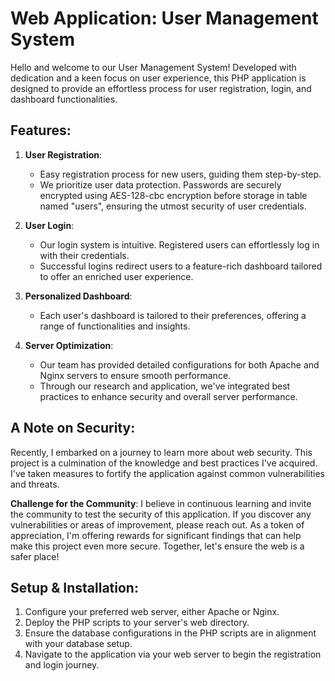 # Web Application: User Management System

Hello and welcome to our User Management System! Developed with dedication and a keen focus on user experience, this PHP application is designed to provide an effortless process for user registration, login, and dashboard functionalities.

## Features:

1. **User Registration**:
    - Easy registration process for new users, guiding them step-by-step.
    - We prioritize user data protection. Passwords are securely encrypted using AES-128-cbc encryption before storage in table named "users", ensuring the utmost security of user credentials.

2. **User Login**:
    - Our login system is intuitive. Registered users can effortlessly log in with their credentials.
    - Successful logins redirect users to a feature-rich dashboard tailored to offer an enriched user experience.

3. **Personalized Dashboard**:
    - Each user's dashboard is tailored to their preferences, offering a range of functionalities and insights.

4. **Server Optimization**:
    - Our team has provided detailed configurations for both Apache and Nginx servers to ensure smooth performance.
    - Through our research and application, we've integrated best practices to enhance security and overall server performance.

## A Note on Security:

Recently, I embarked on a journey to learn more about web security. This project is a culmination of the knowledge and best practices I've acquired. I've taken measures to fortify the application against common vulnerabilities and threats. 

**Challenge for the Community**: 
I believe in continuous learning and invite the community to test the security of this application. If you discover any vulnerabilities or areas of improvement, please reach out. As a token of appreciation, I'm offering rewards for significant findings that can help make this project even more secure. Together, let's ensure the web is a safer place!

## Setup & Installation:

1. Configure your preferred web server, either Apache or Nginx.
2. Deploy the PHP scripts to your server's web directory.
3. Ensure the database configurations in the PHP scripts are in alignment with your database setup.
4. Navigate to the application via your web server to begin the registration and login journey.
